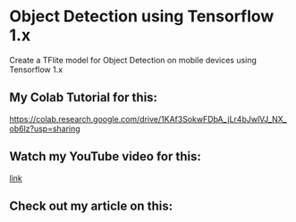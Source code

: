 # Object Detection using Tensorflow 1.x

Create a TFlite model for Object Detection on mobile devices using Tensorflow 1.x

## My Colab Tutorial for this:
https://colab.research.google.com/drive/1KAf3SokwFDbA_jLr4bJwlVJ_NX_ob6lz?usp=sharing

## Watch my YouTube video for this:
[link](https://www.youtube.com)

## Check out my article on this:


